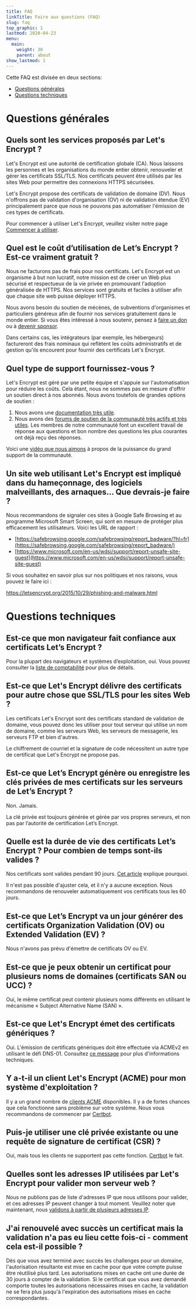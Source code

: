 ```yaml
---
title: FAQ
linkTitle: Foire aux questions (FAQ)
slug: faq
top_graphic: 1
lastmod: 2020-04-23
menu:
  main:
    weight: 30
    parent: about
show_lastmod: 1
---
```



Cette FAQ est divisée en deux sections:

* [Questions générales](#general)
* [Questions techniques](#technical)

# <a id="general">Questions générales</a>

## Quels sont les services proposés par Let's Encrypt ?

Let's Encrypt est une autorité de certification globale (CA). Nous laissons les personnes et les organisations du monde entier obtenir, renouveler et gérer les certificats SSL/TLS. Nos certificats peuvent être utilisés par les sites Web pour permettre des connexions HTTPS sécurisées.

Let's Encrypt propose des certificats de validation de domaine (DV). Nous n'offrons pas de validation d'organisation (OV) ni de validation étendue (EV) principalement parce que nous ne pouvons pas automatiser l'émission de ces types de certificats.

Pour commencer à utiliser Let's Encrypt, veuillez visiter notre page [Commencer à utiliser](/getting-started).

## Quel est le coût d’utilisation de Let’s Encrypt ? Est-ce vraiment gratuit ?

Nous ne facturons pas de frais pour nos certificats. Let's Encrypt est un organisme à but non lucratif, notre mission est de créer un Web plus sécurisé et respectueux de la vie privée en promouvant l'adoption généralisée de HTTPS. Nos services sont gratuits et faciles à utiliser afin que chaque site web puisse déployer HTTPS.

Nous avons besoin du soutien de mécènes, de subventions d'organismes et particuliers généreux afin de fournir nos services gratuitement dans le monde entier. Si vous êtes intéressé à nous soutenir, pensez à [faire un don](/donate) ou à [devenir sponsor](https://www.abetterinternet.org/sponsor/).

Dans certains cas, les intégrateurs (par exemple, les hébergeurs) factureront des frais nominaux qui reflètent les coûts administratifs et de gestion qu'ils encourent pour fournir des certificats Let's Encrypt.

## Quel type de support fournissez-vous ?

Let's Encrypt est géré par une petite équipe et s'appuie sur l'automatisation pour réduire les coûts. Cela étant, nous ne sommes pas en mesure d'offrir un soutien direct à nos abonnés. Nous avons toutefois de grandes options de soutien :

1. Nous avons une [documentation très utile](/docs).
2. Nous avons des [forums de soutien de la communauté très actifs et très utiles](https://community.letsencrypt.org/). Les membres de notre communauté font un excellent travail de réponse aux questions et bon nombre des questions les plus courantes ont déjà reçu des réponses.

Voici une [vidéo que nous aimons](https://www.youtube.com/watch?v=Xe1TZaElTAs) à propos de la puissance du grand support de la communauté.

## Un site web utilisant Let's Encrypt est impliqué dans du hameçonnage, des logiciels malveillants, des arnaques...  Que devrais-je faire ?

Nous recommandons de signaler ces sites à Google Safe Browsing et au programme Microsoft Smart Screen, qui sont en mesure de protéger plus efficacement les utilisateurs. Voici les URL de rapport :

* [https://safebrowsing.google.com/safebrowsing/report_badware/?hl=fr](https://safebrowsing.google.com/safebrowsing/report_badware/)
* [https://www.microsoft.com/en-us/wdsi/support/report-unsafe-site-guest](https://www.microsoft.com/en-us/wdsi/support/report-unsafe-site-guest)

Si vous souhaitez en savoir plus sur nos politiques et nos raisons, vous pouvez le faire ici :

https://letsencrypt.org/2015/10/29/phishing-and-malware.html

# <a id="technical">Questions techniques</a>

## Est-ce que mon navigateur fait confiance aux certificats Let’s Encrypt ?

Pour la plupart des navigateurs et systèmes d’exploitation, oui. Vous pouvez consulter la [liste de comptabilité](/docs/cert-compat) pour plus de détails.

## Est-ce que Let's Encrypt délivre des certificats pour autre chose que SSL/TLS pour les sites Web ?

Les certificats Let's Encrypt sont des certificats standard de validation de domaine, vous pouvez donc les utiliser pour tout serveur qui utilise un nom de domaine, comme les serveurs Web, les serveurs de messagerie, les serveurs FTP et bien d'autres.

Le chiffrement de courriel et la signature de code nécessitent un autre type de certificat que Let's Encrypt ne propose pas.

## Est-ce que Let’s Encrypt génère ou enregistre les clés privées de mes certificats sur les serveurs de Let’s Encrypt ?

Non. Jamais.

La clé privée est toujours générée et gérée par vos propres serveurs, et non pas par l’autorité de certification Let’s Encrypt.

## Quelle est la durée de vie des certificats Let’s Encrypt ? Pour combien de temps sont-ils valides ?

Nos certificats sont valides pendant 90 jours. [Cet article](/2015/11/09/why-90-days.html) explique pourquoi.

Il n'est pas possible d'ajuster cela, et il n'y a aucune exception. Nous recommandons de renouveler automatiquement vos certificats tous les 60 jours.

## Est-ce que Let’s Encrypt va un jour générer des certificats Organization Validation (OV) ou Extended Validation (EV) ?

Nous n'avons pas prévu d'émettre de certificats OV ou EV.

## Est-ce que je peux obtenir un certificat pour plusieurs noms de domaines (certificats SAN ou UCC) ?

Oui, le même certificat peut contenir plusieurs noms différents en utilisant le mécanisme « Subject Alternative Name (SAN) ».

## Est-ce que Let's Encrypt émet des certificats génériques ?

Oui. L'émission de certificats génériques doit être effectuée via ACMEv2 en utilisant le défi DNS-01. Consultez [ce message](https://community.letsencrypt.org/t/acme-v2-production-environment-wildcards/55578) pour plus d'informations techniques.

## Y a-t-il un client Let's Encrypt (ACME) pour mon système d'exploitation ?

Il y a un grand nombre de [clients ACME](/docs/client-options) disponibles. Il y a de fortes chances que cela fonctionne sans problème sur votre système. Nous vous recommandons de commencer par [Certbot](https://certbot.eff.org/).

## Puis-je utiliser une clé privée existante ou une requête de signature de certificat (CSR) ?

Oui, mais tous les clients ne supportent pas cette fonction. [Certbot](https://certbot.eff.org/) le fait.

## Quelles sont les adresses IP utilisées par Let's Encrypt pour valider mon serveur web ?

Nous ne publions pas de liste d'adresses IP que nous utilisons pour valider, et ces adresses IP peuvent changer à tout moment. Veuillez noter que maintenant, nous [validons à partir de plusieurs adresses IP](https://letsencrypt.org/2020/02/19/multi-perspective-validation.html).

## J'ai renouvelé avec succès un certificat mais la validation n'a pas eu lieu cette fois-ci - comment cela est-il possible ?

Dès que vous avez terminé avec succès les challenges pour un domaine, l'autorisation résultante est mise en cache pour que votre compte puisse être réutilisé plus tard. Les autorisations mises en cache ont une durée de 30 jours à compter de la validation. Si le certificat que vous avez demandé comporte toutes les autorisations nécessaires mises en cache, la validation ne se fera plus jusqu'à l'expiration des autorisations mises en cache correspondantes.

